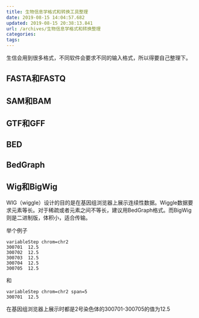 ```yaml
---
title: 生物信息学格式和转换工具整理
date: 2019-08-15 14:04:57.682
updated: 2019-08-15 20:38:13.841
url: /archives/生物信息学格式和转换整理
categories: 
tags: 
---
```


生信会用到很多格式，不同软件会要求不同的输入格式，所以得要自己整理下。

## FASTA和FASTQ

## SAM和BAM

## GTF和GFF

## BED

## BedGraph

## Wig和BigWig

WIG（wiggle）设计的目的是在基因组浏览器上展示连续性数据。Wiggle数据要求元素等长。对于稀疏或者元素之间不等长，建议用BedGraph格式。而BigWig则是二进制版，体积小，适合传输。

举个例子

```
variableStep chrom=chr2
300701  12.5
300702  12.5
300703  12.5
300704  12.5
300705  12.5
```

和

```
variableStep chrom=chr2 span=5
300701  12.5
```

在基因组浏览器上展示时都是2号染色体的300701-300705的值为12.5